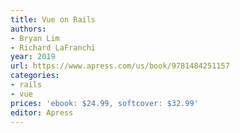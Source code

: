 ```yaml
---
title: Vue on Rails
authors:
- Bryan Lim
- Richard LaFranchi
year: 2019
url: https://www.apress.com/us/book/9781484251157
categories:
- rails
- vue
prices: 'ebook: $24.99, softcover: $32.99'
editor: Apress
---
```

